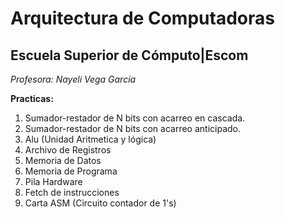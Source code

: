 # Arquitectura de Computadoras
## Escuela Superior de Cómputo|Escom 
*Profesora: Nayeli Vega García*

**Practicas:**
1. Sumador-restador de N bits con acarreo en cascada.
2. Sumador-restador de N bits con acarreo anticipado.
3. Alu (Unidad Aritmetica y lógica)
4. Archivo de Registros
5. Memoria de Datos
6. Memoria de Programa
7. Pila Hardware
8. Fetch de instrucciones
9. Carta ASM (Circuito contador de 1's)
